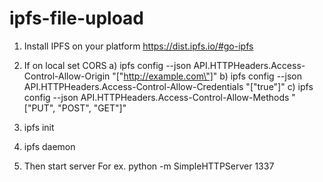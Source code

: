 # ipfs-file-upload

1) Install IPFS on your platform https://dist.ipfs.io/#go-ipfs

2) If on local set CORS
 a) ipfs config --json API.HTTPHeaders.Access-Control-Allow-Origin "[\"http://example.com\"]"
 b) ipfs config --json API.HTTPHeaders.Access-Control-Allow-Credentials "[\"true\"]"
 c) ipfs config --json API.HTTPHeaders.Access-Control-Allow-Methods "[\"PUT\", \"POST\", \"GET\"]"

3) ipfs init

4) ipfs daemon

5) Then start server
For ex. python -m SimpleHTTPServer 1337
